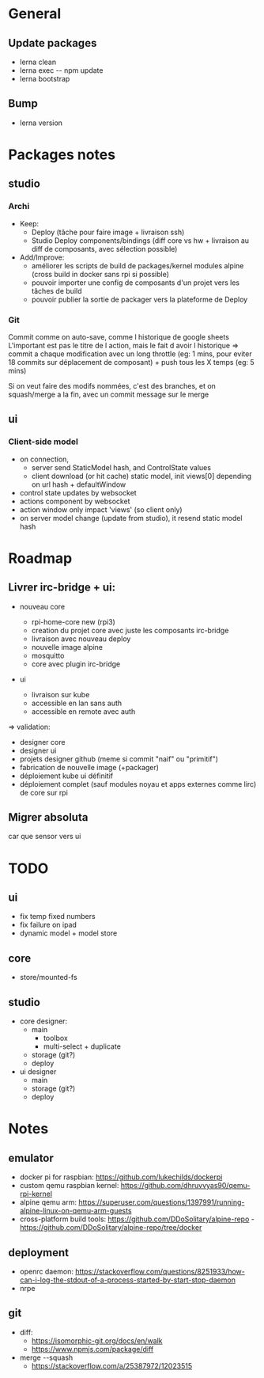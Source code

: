 # General

## Update packages
 - lerna clean
 - lerna exec -- npm update
 - lerna bootstrap

## Bump
 - lerna version

# Packages notes

## studio

### Archi
 - Keep:
   - Deploy (tâche pour faire image + livraison ssh)
   - Studio Deploy components/bindings (diff core vs hw + livraison au diff de composants, avec sélection possible)
 - Add/Improve:
   - améliorer les scripts de build de packages/kernel modules alpine (cross build in docker sans rpi si possible)
   - pouvoir importer une config de composants d'un projet vers les tâches de build
   - pouvoir publier la sortie de packager vers la plateforme de Deploy

### Git
Commit comme on auto-save, comme l historique de google sheets
L'important est pas le titre de l action, mais le fait d avoir l historique
=> commit a chaque modification avec un long throttle (eg: 1 mins, pour eviter 18 commits sur déplacement de composant) + push tous les X temps (eg: 5 mins)

Si on veut faire des modifs nommées, c'est des branches, et on squash/merge a la fin, avec un commit message sur le merge

## ui

### Client-side model
  
- on connection, 
  - server send StaticModel hash, and ControlState values
  - client download (or hit cache) static model, init views[0] depending on url hash + defaultWindow
- control state updates by websocket
- actions component by websocket
- action window only impact 'views' (so client only)
- on server model change (update from studio), it resend static model hash

# Roadmap

## Livrer irc-bridge + ui:

- nouveau core
  - rpi-home-core new (rpi3)
  - creation du projet core avec juste les composants irc-bridge
  - livraison avec nouveau deploy  
  - nouvelle image alpine
  - mosquitto
  - core avec plugin irc-bridge

- ui
  - livraison sur kube
  - accessible en lan sans auth
  - accessible en remote avec auth

=> validation:
 - designer core
 - designer ui
 - projets designer github (meme si commit "naif" ou "primitif")
 - fabrication de nouvelle image (+packager)
 - déploiement kube ui définitif
 - déploiement complet (sauf modules noyau et apps externes comme lirc) de core sur rpi

## Migrer absoluta

car que sensor vers ui

# TODO

## ui
- fix temp fixed numbers
- fix failure on ipad
- dynamic model + model store

## core
 - store/mounted-fs

## studio
- core designer:
  - main
    - toolbox
    - multi-select + duplicate
  - storage (git?)
  - deploy
- ui designer
  - main
  - storage (git?)
  - deploy

# Notes

## emulator
- docker pi for raspbian: https://github.com/lukechilds/dockerpi
- custom qemu raspbian kernel: https://github.com/dhruvvyas90/qemu-rpi-kernel
- alpine qemu arm: https://superuser.com/questions/1397991/running-alpine-linux-on-qemu-arm-guests
- cross-platform build tools: https://github.com/DDoSolitary/alpine-repo - https://github.com/DDoSolitary/alpine-repo/tree/docker

## deployment
- openrc daemon: https://stackoverflow.com/questions/8251933/how-can-i-log-the-stdout-of-a-process-started-by-start-stop-daemon
- nrpe

## git
- diff:
  - https://isomorphic-git.org/docs/en/walk
  - https://www.npmjs.com/package/diff
- merge --squash
  - https://stackoverflow.com/a/25387972/12023515
